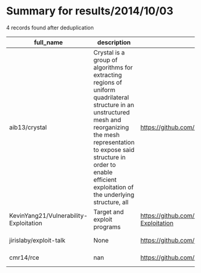 
# Summary for results/2014/10/03
    
4 records found after deduplication

| full_name | description | html_url | matched_list | matched_count | pushed_at | size | stargazers_count | language | forks_count |
|----------------------------------------|-----------------------------------------------------------------------------------------------------------------------------------------------------------------------------------------------------------------------------------------------------------------|-----------------------------------------------------------|----------------|-----------------|---------------------------|--------|--------------------|------------|---------------|
| aib13/crystal | Crystal is a group of algorithms for extracting regions of uniform quadrilateral structure in an unstructured mesh and reorganizing the mesh representation to expose said structure in order to enable efficient exploitation of the underlying structure, all | https://github.com/aib13/crystal | ['exploit'] | 1 | 2014-10-03 16:43:10+00:00 | 62632 | 2 | C++ | 0 |
| KevinYang21/Vulnerability-Exploitation | Target and exploit programs | https://github.com/KevinYang21/Vulnerability-Exploitation | ['exploit'] | 1 | 2014-10-03 00:07:52+00:00 | 324 | 1 | C | 1 |
| jirislaby/exploit-talk | None | https://github.com/jirislaby/exploit-talk | ['exploit'] | 1 | 2014-10-03 11:19:21+00:00 | 136 | 0 | C | 0 |
| cmr14/rce | nan | https://github.com/cmr14/rce | ['rce'] | 1 | 2014-10-03 17:20:23+00:00 | 0 | 0 | nan | 0 |
